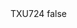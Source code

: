<?xml version="1.0" encoding="UTF-8"?>
<CustomMetadata xmlns="http://soap.sforce.com/2006/04/metadata">
    <label>TXU724</label>
    <protected>false</protected>
</CustomMetadata>
